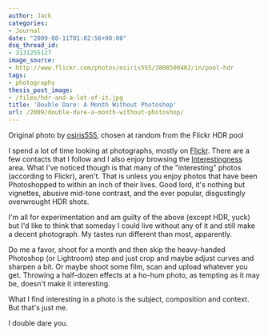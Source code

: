 ```yaml
---
author: Jack
categories:
- Journal
date: "2009-08-11T01:02:56+00:00"
dsq_thread_id:
- 3131255127
image_source:
- http://www.flickr.com/photos/osiris555/3808500482/in/pool-hdr
tags:
- photography
thesis_post_image:
- /files/hdr-and-a-lot-of-it.jpg
title: 'Double Dare: A Month Without Photoshop'
url: /2009/double-dare-a-month-without-photoshop/
---
```


<span class="photo_caption">Original photo by [osiris555](http://www.flickr.com/photos/osiris555/3808500482/in/pool-hdr), chosen at random from the Flickr HDR pool</span>

I spend a lot of time looking at photographs, mostly on [Flickr](http://flickr.com/). There are a few contacts that I follow and I also enjoy browsing the [Interestingness](http://www.flickr.com/explore/interesting/7days/) area. What I've noticed though is that many of the "interesting" photos (according to Flickr), aren't. That is unless you enjoy photos that have been Photoshopped to within an inch of their lives. Good lord, it's nothing but vignettes, abusive mid-tone contrast, and the ever popular, disgustingly overwrought HDR shots.

I'm all for experimentation and am guilty of the above (except HDR, yuck) but I'd like to think that someday I could live without any of it and still make a decent photograph. My tastes run different than most, apparently.

Do me a favor, shoot for a month and then skip the heavy-handed Photoshop (or Lightroom) step and just crop and maybe adjust curves and sharpen a bit. Or maybe shoot some film, scan and upload whatever you get. Throwing a half-dozen effects at a ho-hum photo, as tempting as it may be, doesn't make it interesting.

What I find interesting in a photo is the subject, composition and context. But that's just me.

I double dare you.